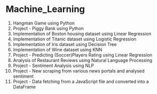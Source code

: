 # Machine_Learning

1. Hangman Game using Python
2. Project - Piggy Bank using Python
3. Implementation of Boston housing dataset using Linear Regression
4. Implementation of Titanic dataset using Logistic Regression
5. Implementation of Iris dataset using Decision Tree
6. Implementation of Wine dataset using KNN
7. Project - Predicting (Soccer)Players Rating using Linear Regression
8. Analysis of Restaurant Reviews using Natural Language Processing
9. Project - Sentiment Analysis using NLP
10. Project - New scraping from various news portals and analysed sentiment
11. Project - Data fetching from a JavaScript file and converted into a DataFrame
